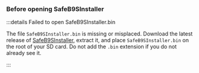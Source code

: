 ### Before opening SafeB9SInstaller

:::details Failed to open SafeB9SInstaller.bin

The file `SafeB9SInstaller.bin` is missing or misplaced. Download the latest release of [SafeB9SInstaller](https://github.com/d0k3/SafeB9SInstaller/releases/download/v0.0.7/SafeB9SInstaller-20170605-122940.zip), extract it, and place `SafeB9SInstaller.bin` on the root of your SD card. Do not add the `.bin` extension if you do not already see it.

:::
